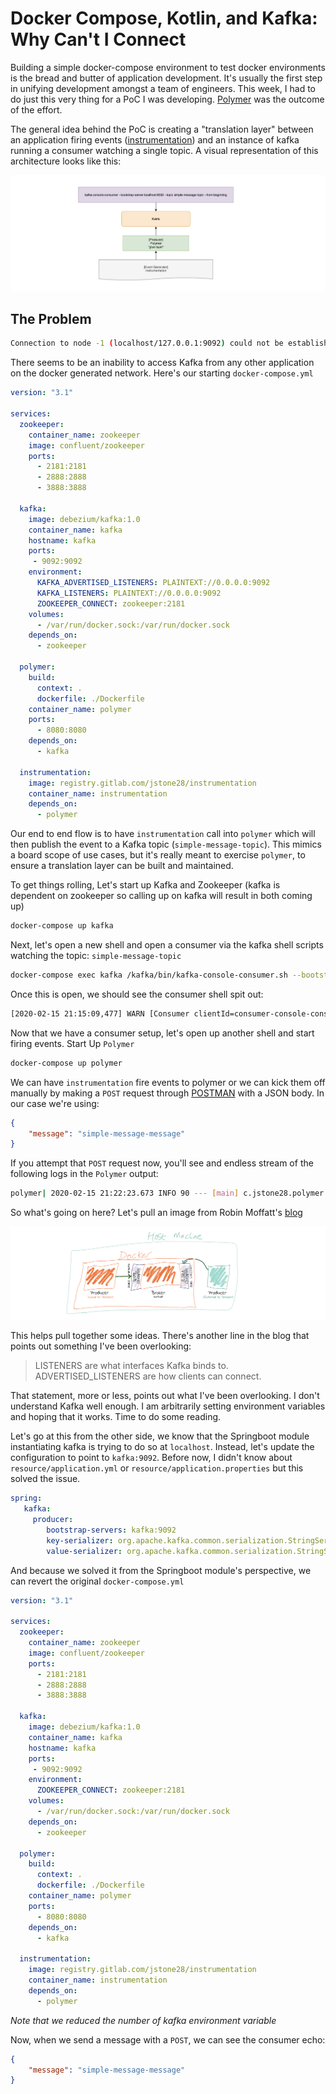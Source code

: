 # Docker Compose, Kotlin, and Kafka: Why Can't I Connect

Building a simple docker-compose environment to test docker environments is the bread and butter of application development. It's usually the first step in unifying development amongst a team of engineers. This week, I had to do just this very thing for a PoC I was developing. [Polymer](https://gitlab.com/jstone28/polymer) was the outcome of the effort.

The general idea behind the PoC is creating a "translation layer" between an application firing events ([instrumentation](https://gitlab.com/jstone28/instrumentation)) and an instance of kafka running a consumer watching a single topic. A visual representation of this architecture looks like this:

![polymer overview](../images/polymer-overview.png)

## The Problem

```bash
Connection to node -1 (localhost/127.0.0.1:9092) could not be established. Broker may not be available. (org.apache.kafka.clients.NetworkClient)
```

There seems to be an inability to access Kafka from any other application on the docker generated network. Here's our starting `docker-compose.yml`

```yaml
version: "3.1"

services:
  zookeeper:
    container_name: zookeeper
    image: confluent/zookeeper
    ports:
      - 2181:2181
      - 2888:2888
      - 3888:3888

  kafka:
    image: debezium/kafka:1.0
    container_name: kafka
    hostname: kafka
    ports:
     - 9092:9092
    environment:
      KAFKA_ADVERTISED_LISTENERS: PLAINTEXT://0.0.0.0:9092
      KAFKA_LISTENERS: PLAINTEXT://0.0.0.0:9092
      ZOOKEEPER_CONNECT: zookeeper:2181
    volumes:
      - /var/run/docker.sock:/var/run/docker.sock
    depends_on:
      - zookeeper

  polymer:
    build:
      context: .
      dockerfile: ./Dockerfile
    container_name: polymer
    ports:
      - 8080:8080
    depends_on:
      - kafka

  instrumentation:
    image: registry.gitlab.com/jstone28/instrumentation
    container_name: instrumentation
    depends_on:
      - polymer
```

Our end to end flow is to have `instrumentation` call into `polymer` which will then publish the event to a Kafka topic (`simple-message-topic`). This mimics a board scope of use cases, but it's really meant to exercise `polymer`, to ensure a translation layer can be built and maintained.

To get things rolling, Let's start up Kafka and Zookeeper (kafka is dependent on zookeeper so calling up on kafka will result in both coming up)

```bash
docker-compose up kafka
```

Next, let's open a new shell and open a consumer via the kafka shell scripts watching the topic: `simple-message-topic`

```bash
docker-compose exec kafka /kafka/bin/kafka-console-consumer.sh --bootstrap-server kafka:9092 --topic simple-message-topic --from-beginning
```

Once this is open, we should see the consumer shell spit out:

```bash
[2020-02-15 21:15:09,477] WARN [Consumer clientId=consumer-console-consumer-49289-1, groupId=console-consumer-49289] Error while fetching metadata with correlation id 2 : {simple-message-topic=LEADER_NOT_AVAILABLE} (org.apache.kafka.clients.NetworkClient)
```

Now that we have a consumer setup, let's open up another shell and start firing events. Start Up `Polymer`

```bash
docker-compose up polymer
```

We can have `instrumentation` fire events to polymer or we can kick them off manually by making a `POST` request through [POSTMAN](https://docs.api.getpostman.com/?version=latest) with a JSON body. In our case we're using:

```json
{
    "message": "simple-message-message"
}
```

If you attempt that `POST` request now, you'll see and endless stream of the following logs in the `Polymer` output:

```bash
polymer| 2020-02-15 21:22:23.673 INFO 90 --- [main] c.jstone28.polymer.PolymerApplicationKt: Started PolymerApplicationKt in 3.416 seconds (JVM running for 4.06)
```

So what's going on here? Let's pull an image from Robin Moffatt's [blog](https://rmoff.net/2018/08/02/kafka-listeners-explained/)

![kafka](../images/kafka.png)

This helps pull together some ideas. There's another line in the blog that points out something I've been overlooking:

> LISTENERS are what interfaces Kafka binds to. ADVERTISED_LISTENERS are how clients can connect.

That statement, more or less, points out what I've been overlooking. I don't understand Kafka well enough. I am arbitrarily setting environment variables and hoping that it works. Time to do some reading.

Let's go at this from the other side, we know that the Springboot module instantiating kafka is trying to do so at `localhost`. Instead, let's update the configuration to point to `kafka:9092`. Before now, I didn't know about `resource/application.yml` or `resource/application.properties` but this solved the issue.

```yaml
spring:
   kafka:
     producer:
        bootstrap-servers: kafka:9092
        key-serializer: org.apache.kafka.common.serialization.StringSerializer
        value-serializer: org.apache.kafka.common.serialization.StringSerializer
```

And because we solved it from the Springboot module's perspective, we can revert the original `docker-compose.yml`

```yaml
version: "3.1"

services:
  zookeeper:
    container_name: zookeeper
    image: confluent/zookeeper
    ports:
      - 2181:2181
      - 2888:2888
      - 3888:3888

  kafka:
    image: debezium/kafka:1.0
    container_name: kafka
    hostname: kafka
    ports:
     - 9092:9092
    environment:
      ZOOKEEPER_CONNECT: zookeeper:2181
    volumes:
      - /var/run/docker.sock:/var/run/docker.sock
    depends_on:
      - zookeeper

  polymer:
    build:
      context: .
      dockerfile: ./Dockerfile
    container_name: polymer
    ports:
      - 8080:8080
    depends_on:
      - kafka

  instrumentation:
    image: registry.gitlab.com/jstone28/instrumentation
    container_name: instrumentation
    depends_on:
      - polymer
```

*Note that we reduced the number of kafka environment variable*


Now, when we send a message with a `POST`, we can see the consumer echo:

```json
{
    "message": "simple-message-message"
}
```
